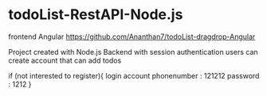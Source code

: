 # todoList-RestAPI-Node.js

frontend Angular https://github.com/Ananthan7/todoList-dragdrop-Angular

Project created with Node.js Backend with session authentication users can create account that can add todos

if (not interested to register){
login account
phonenumber : 121212
password : 1212
}

